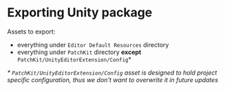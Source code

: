 # Exporting Unity package

Assets to export:
- everything under `Editor Default Resources` directory
- everything under `PatchKit` directory **except** `PatchKit/UnityEditorExtension/Config`*

*\* `PatchKit/UnityEditorExtension/Config` asset is designed to hold project specific configuration, thus we don't want to overwrite it in future updates*
